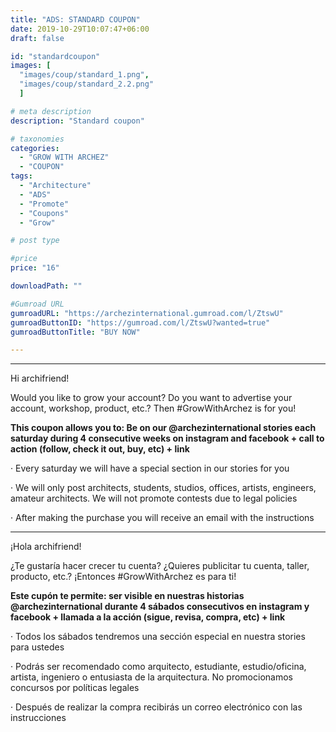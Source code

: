 ```yaml
---
title: "ADS: STANDARD COUPON"
date: 2019-10-29T10:07:47+06:00
draft: false

id: "standardcoupon"
images: [
  "images/coup/standard_1.png",
  "images/coup/standard_2.2.png"
  ]

# meta description
description: "Standard coupon"

# taxonomies
categories:
  - "GROW WITH ARCHEZ"
  - "COUPON"
tags:
  - "Architecture"
  - "ADS"
  - "Promote"
  - "Coupons"
  - "Grow"

# post type

#price
price: "16"

downloadPath: ""

#Gumroad URL
gumroadURL: "https://archezinternational.gumroad.com/l/ZtswU"
gumroadButtonID: "https://gumroad.com/l/ZtswU?wanted=true"
gumroadButtonTitle: "BUY NOW"

---
```


___

Hi archifriend!

Would you like to grow your account? Do you want to advertise your account, workshop, product, etc.? Then #GrowWithArchez is for you!

**This coupon allows you to: Be on our @archezinternational stories each saturday during 4 consecutive weeks on instagram and facebook + call to action (follow, check it out, buy, etc) + link**

· Every saturday we will have a special section in our stories for you

· We will only post architects, students, studios, offices, artists, engineers, amateur architects. We will not promote contests due to legal policies

· After making the purchase you will receive an email with the instructions

_____

¡Hola archifriend!

¿Te gustaría hacer crecer tu cuenta? ¿Quieres publicitar tu cuenta, taller, producto, etc.? ¡Entonces #GrowWithArchez es para ti!

**Este cupón te permite: ser visible en nuestras historias @archezinternational durante 4 sábados consecutivos en instagram y facebook + llamada a la acción (sigue, revisa, compra, etc) + link**

· Todos los sábados tendremos una sección especial en nuestra stories para ustedes

· Podrás ser recomendado como arquitecto, estudiante, estudio/oficina, artista, ingeniero o entusiasta de la arquitectura. No promocionamos concursos por políticas legales

· Después de realizar la compra recibirás un correo electrónico con las instrucciones